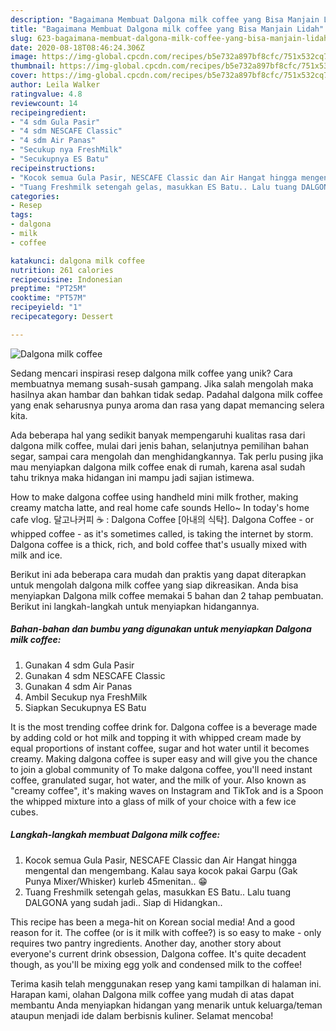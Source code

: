 ```yaml
---
description: "Bagaimana Membuat Dalgona milk coffee yang Bisa Manjain Lidah"
title: "Bagaimana Membuat Dalgona milk coffee yang Bisa Manjain Lidah"
slug: 623-bagaimana-membuat-dalgona-milk-coffee-yang-bisa-manjain-lidah
date: 2020-08-18T08:46:24.306Z
image: https://img-global.cpcdn.com/recipes/b5e732a897bf8cfc/751x532cq70/dalgona-milk-coffee-foto-resep-utama.jpg
thumbnail: https://img-global.cpcdn.com/recipes/b5e732a897bf8cfc/751x532cq70/dalgona-milk-coffee-foto-resep-utama.jpg
cover: https://img-global.cpcdn.com/recipes/b5e732a897bf8cfc/751x532cq70/dalgona-milk-coffee-foto-resep-utama.jpg
author: Leila Walker
ratingvalue: 4.8
reviewcount: 14
recipeingredient:
- "4 sdm Gula Pasir"
- "4 sdm NESCAFE Classic"
- "4 sdm Air Panas"
- "Secukup nya FreshMilk"
- "Secukupnya ES Batu"
recipeinstructions:
- "Kocok semua Gula Pasir, NESCAFE Classic dan Air Hangat hingga mengental dan mengembang. Kalau saya kocok pakai Garpu (Gak Punya Mixer/Whisker) kurleb 45menitan.. 😁"
- "Tuang Freshmilk setengah gelas, masukkan ES Batu.. Lalu tuang DALGONA yang sudah jadi.. Siap di Hidangkan.."
categories:
- Resep
tags:
- dalgona
- milk
- coffee

katakunci: dalgona milk coffee 
nutrition: 261 calories
recipecuisine: Indonesian
preptime: "PT25M"
cooktime: "PT57M"
recipeyield: "1"
recipecategory: Dessert

---
```



![Dalgona milk coffee](https://img-global.cpcdn.com/recipes/b5e732a897bf8cfc/751x532cq70/dalgona-milk-coffee-foto-resep-utama.jpg)

Sedang mencari inspirasi resep dalgona milk coffee yang unik? Cara membuatnya memang susah-susah gampang. Jika salah mengolah maka hasilnya akan hambar dan bahkan tidak sedap. Padahal dalgona milk coffee yang enak seharusnya punya aroma dan rasa yang dapat memancing selera kita.

Ada beberapa hal yang sedikit banyak mempengaruhi kualitas rasa dari dalgona milk coffee, mulai dari jenis bahan, selanjutnya pemilihan bahan segar, sampai cara mengolah dan menghidangkannya. Tak perlu pusing jika mau menyiapkan dalgona milk coffee enak di rumah, karena asal sudah tahu triknya maka hidangan ini mampu jadi sajian istimewa.

How to make dalgona coffee using handheld mini milk frother, making creamy matcha latte, and real home cafe sounds Hello~ In today&#39;s home cafe vlog. 달고나커피 ☕️ : Dalgona Coffee [아내의 식탁]. Dalgona Coffee - or whipped coffee - as it&#39;s sometimes called, is taking the internet by storm. Dalgona coffee is a thick, rich, and bold coffee that&#39;s usually mixed with milk and ice.


Berikut ini ada beberapa cara mudah dan praktis yang dapat diterapkan untuk mengolah dalgona milk coffee yang siap dikreasikan. Anda bisa menyiapkan Dalgona milk coffee memakai 5 bahan dan 2 tahap pembuatan. Berikut ini langkah-langkah untuk menyiapkan hidangannya.

<!--inarticleads1-->

##### Bahan-bahan dan bumbu yang digunakan untuk menyiapkan Dalgona milk coffee:

1. Gunakan 4 sdm Gula Pasir
1. Gunakan 4 sdm NESCAFE Classic
1. Gunakan 4 sdm Air Panas
1. Ambil Secukup nya FreshMilk
1. Siapkan Secukupnya ES Batu


It is the most trending coffee drink for. Dalgona coffee is a beverage made by adding cold or hot milk and topping it with whipped cream made by equal proportions of instant coffee, sugar and hot water until it becomes creamy. Making dalgona coffee is super easy and will give you the chance to join a global community of To make dalgona coffee, you&#39;ll need instant coffee, granulated sugar, hot water, and the milk of your. Also known as &#34;creamy coffee&#34;, it&#39;s making waves on Instagram and TikTok and is a Spoon the whipped mixture into a glass of milk of your choice with a few ice cubes. 

<!--inarticleads2-->

##### Langkah-langkah membuat Dalgona milk coffee:

1. Kocok semua Gula Pasir, NESCAFE Classic dan Air Hangat hingga mengental dan mengembang. Kalau saya kocok pakai Garpu (Gak Punya Mixer/Whisker) kurleb 45menitan.. 😁
1. Tuang Freshmilk setengah gelas, masukkan ES Batu.. Lalu tuang DALGONA yang sudah jadi.. Siap di Hidangkan..


This recipe has been a mega-hit on Korean social media! And a good reason for it. The coffee (or is it milk with coffee?) is so easy to make - only requires two pantry ingredients. Another day, another story about everyone&#39;s current drink obsession, Dalgona coffee. It&#39;s quite decadent though, as you&#39;ll be mixing egg yolk and condensed milk to the coffee! 

Terima kasih telah menggunakan resep yang kami tampilkan di halaman ini. Harapan kami, olahan Dalgona milk coffee yang mudah di atas dapat membantu Anda menyiapkan hidangan yang menarik untuk keluarga/teman ataupun menjadi ide dalam berbisnis kuliner. Selamat mencoba!
